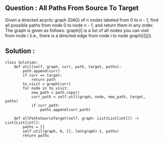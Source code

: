 ## Question : All Paths From Source To Target

Given a directed acyclic graph (DAG) of n nodes labeled from 0 to n - 1, find all possible paths from node 0 to node n - 1, and return them in any order. The graph is given as follows: graph[i] is a list of all nodes you can visit from node i (i.e., there is a directed edge from 
node i to node graph[i][j]).

## Solution :

```python3
class Solution:
    def util(self, graph, curr, path, target, paths):
        path.append(curr)
        if curr == target:
            return path
        to_visit = graph[curr]
        for node in to_visit:
            new_path = path.copy()
            curr_path = self.util(graph, node, new_path, target, paths)
            if curr_path:
                paths.append(curr_path)

    def allPathsSourceTarget(self, graph: List[List[int]]) -> List[List[int]]:
        paths = []
        self.util(graph, 0, [], len(graph)-1, paths)
        return paths
```
